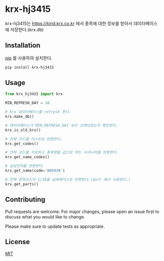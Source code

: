 # krx-hj3415

krx-hj3415는 https://kind.krx.co.kr 에서 종목에 대한 정보를 받아서 데이터베이스에 저장한다.(krx.db)

## Installation

[pip](https://pip.pypa.io/en/stable/) 를 사용하여 설치한다.

```bash
pip install krx-hj3415
```

## Usage

```python
from krx_hj3415 import krx

MIN_REFRESH_DAY = 10

# krx 데이터베이스를 refresh 한다.
krx.make_db()

# 데이터베이스가 MIN_REFRESH_DAY 보다 오래되었는지 확인한다.
krx.is_old_krx()

# 전체 코드를 리스트로 반환한다.
krx.get_codes()

# 전체 코드를 키로하고 종목명을 값으로 하는 딕셔너리를 반환한다.
krx.get_name_codes()

# 삼성전자를 반환한다.
krx.get_name(code='005930')

# 전체 종목코드의 1/10을 날짜베이스로 반환한다.(dart 에서 사용한다.)
krx.get_parts()
```

## Contributing
Pull requests are welcome. For major changes, please open an issue first to discuss what you would like to change.

Please make sure to update tests as appropriate.

## License
[MIT](https://choosealicense.com/licenses/mit/)
